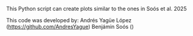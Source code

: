 This Python script can create plots similar to the ones in Soós et al. 2025

This code was developed by:
Andrés Yagüe López (https://github.com/AndresYague)
Benjámin Soós ()
